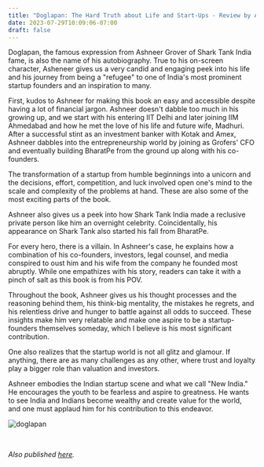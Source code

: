 ```yaml
---
title: "Doglapan: The Hard Truth about Life and Start-Ups - Review by Abhishek Desikan"
date: 2023-07-29T10:09:06-07:00
draft: false
---
```


Doglapan, the famous expression from Ashneer Grover of Shark Tank India fame, is also the name of his autobiography. True to his on-screen character, Asheneer gives us a very candid and engaging peek into his life and his journey from being a "refugee" to one of India's most prominent startup founders and an inspiration to many. 

First, kudos to Ashneer for making this book an easy and accessible despite having a lot of financial jargon. Ashneer doesn't dabble too much in his growing up, and we start with his entering IIT Delhi and later joining IIM Ahmedabad and how he met the love of his life and future wife, Madhuri. After a successful stint as an investment banker with Kotak and Amex, Ashneer dabbles into the entrepreneurship world by joining as Grofers' CFO and eventually building BharatPe from the ground up along with his co-founders. 

The transformation of a startup from humble beginnings into a unicorn and the decisions, effort, competition, and luck involved open one's mind to the scale and complexity of the problems at hand. These are also some of the most exciting parts of the book. 

Ashneer also gives us a peek into how Shark Tank India made a reclusive private person like him an overnight celebrity. Coincidentally, his appearance on Shark Tank also started his fall from BharatPe.

For every hero, there is a villain. In Ashneer's case, he explains how a combination of his co-founders, investors, legal counsel, and media conspired to oust him and his wife from the company he founded most abruptly. While one empathizes with his story, readers can take it with a pinch of salt as this book is from his POV. 

Throughout the book, Ashneer gives us his thought processes and the reasoning behind them, his think-big mentality, the mistakes he regrets, and his relentless drive and hunger to battle against all odds to succeed. These insights make him very relatable and make one aspire to be a startup-founders themselves someday, which I believe is his most significant contribution. 

One also realizes that the startup world is not all glitz and glamour. If anything, there are as many challenges as any other, where trust and loyalty play a bigger role than valuation and investors. 

Ashneer embodies the Indian startup scene and what we call "New India." He encourages the youth to be fearless and aspire to greatness. He wants to see India and Indians become wealthy and create value for the world, and one must applaud him for his contribution to this endeavor. 


![doglapan](/doglapan.jpg)

&nbsp;&nbsp;

*Also published [here](https://www.goodreads.com/review/show/5713887875).*